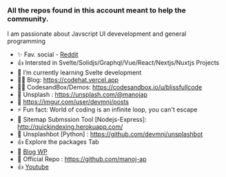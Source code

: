 ### All the repos found in this account meant to help the community.
 I am passionate about Javscript UI devevelopment and general programming
<!--
**manojap/manojap** is a ✨ _special_ ✨ repository because its `README.md` (this file) appears on your GitHub profile.

Here are some ideas to get you started:
-->
   
- ✨ Fav. social - [Reddit](https://www.reddit.com/user/wildcat_sera)
- 👍 Intersted in Svelte/Solidjs/Graphql/Vue/React/Nextjs/Nuxtjs Projects
- 🔭 I’m currently learning Svelte development
- 🐱‍🚀 Blog: https://codehat.vercel.app 
- 🐱‍🚀 CodesandBox/Demos: https://codesandbox.io/u/blissfullcode
- 📸 Unsplash : https://unsplash.com/@manojap
- 🔰 https://imgur.com/user/devmnj/posts 
- ⚡ Fun fact: World of coding is an infinite loop, you can't escape
- 🌹 Sitemap Submssion Tool [Nodejs-Express]: http://quickindexing.herokuapp.com/
- 📸 Unsplashbot [Python] : https://github.com/devmnj/unsplashbot
- 👍 Explore the packages Tab
- 🚀 [Blog WP](http://javscriptsu.wordpress.com)  
- 🚙 Official Repo : https://github.com/manoj-ap
- 👍 [Youtube](https://www.youtube.com/channel/UCkSwyi4WrPu72919ddzfmPQ) 



